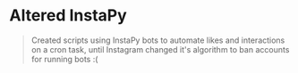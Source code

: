 # Altered InstaPy

> Created scripts using InstaPy bots to automate likes and interactions on a cron task, until Instagram changed it's algorithm to ban accounts for running bots :(
